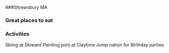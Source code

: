 ###Shrewsbury MA

### Great places to eat

### Activities
Skiing at Skiward
Painting pots at Claytime
Jump nation for Birthday parties
